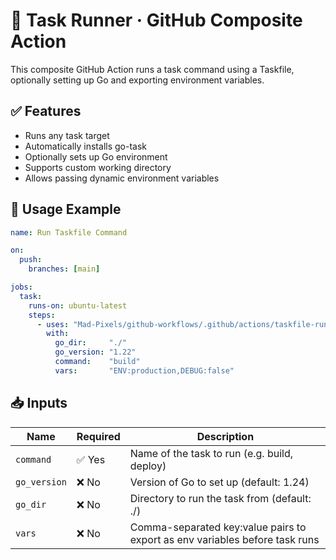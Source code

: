 # 🧬 Task Runner · GitHub Composite Action

This composite GitHub Action runs a task command using a Taskfile, optionally setting up Go and exporting environment variables.

## ✅ Features
- Runs any task target
- Automatically installs go-task
- Optionally sets up Go environment
- Supports custom working directory
- Allows passing dynamic environment variables

## 🔧 Usage Example
```yaml
name: Run Taskfile Command

on:
  push:
    branches: [main]

jobs:
  task:
    runs-on: ubuntu-latest
    steps:
      - uses: "Mad-Pixels/github-workflows/.github/actions/taskfile-runner@main"
        with:
          go_dir:     "./"
          go_version: "1.22"
          command:    "build"
          vars:       "ENV:production,DEBUG:false"
```

## 📥 Inputs
| **Name**     | **Required** | **Description**                                                             |
|--------------|--------------|-----------------------------------------------------------------------------|
| `command`    | ✅ Yes       | Name of the task to run (e.g. build, deploy)                                |
| `go_version` | ❌ No        | Version of Go to set up (default: 1.24)                                     |
| `go_dir`     | ❌ No        | Directory to run the task from (default: ./)                                |
| `vars`       | ❌ No        | Comma-separated key:value pairs to export as env variables before task runs |
